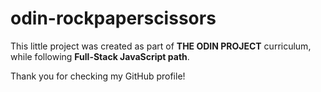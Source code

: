 # odin-rockpaperscissors

This little project was created as part of **THE ODIN PROJECT** curriculum, while following **Full-Stack JavaScript path**.

Thank you for checking my GitHub profile!
